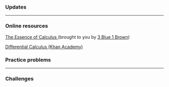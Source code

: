 
### Updates

---

### Online resources

<a href="https://www.youtube.com/watch?v=WUvTyaaNkzM"> The Essence of Calculus </a> (brought to you by <a href="https://www.youtube.com/channel/UCYO_jab_esuFRV4b17AJtAw"> 3 Blue 1 Brown</a>)

<a href="https://www.khanacademy.org/math/differential-calculus"> Differential Calculus (Khan Academy) </a>

### Practice problems

---

### Challenges 


